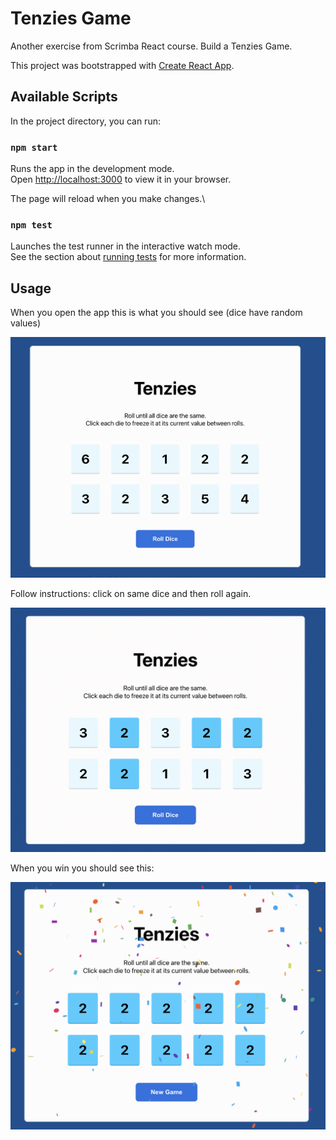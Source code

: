 # Tenzies Game

Another exercise from Scrimba React course. Build a Tenzies Game.

This project was bootstrapped with [Create React App](https://github.com/facebook/create-react-app).

## Available Scripts

In the project directory, you can run:

### `npm start`

Runs the app in the development mode.\
Open [http://localhost:3000](http://localhost:3000) to view it in your browser.

The page will reload when you make changes.\

### `npm test`

Launches the test runner in the interactive watch mode.\
See the section about [running tests](https://facebook.github.io/create-react-app/docs/running-tests) for more information.

## Usage

When you open the app this is what you should see (dice have random values)

![screenshot-1](./src/images/Tenzies-1.png)

Follow instructions: click on same dice and then roll again.

![screenshot-2](./src//images/Tenzies-2.png)

When you win you should see this:

![screenshot-3](./src//images/Tenzies-3.png)